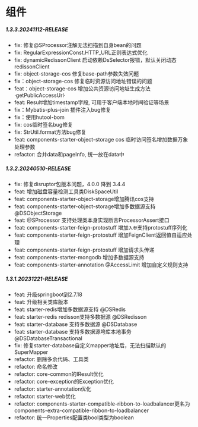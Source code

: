 # 组件

##### 1.3.3.20241112-RELEASE

* fix: 修复@SProcessor注解无法扫描到自身bean的问题
* fix: RegularExpressionConst.HTTP_URL正则表达式优化
* fix: dynamicRedissonClient 启动依赖DsSelector报错，默认关闭动态redissonClient
* fix: object-storage-cos 修复base-path参数失效问题
* fix：object-storage-cos 修复临时资源访问地址错误的问题
* feat：object-storage-cos 增加公共资源访问地址生成方法·getPublicAccessUrl·
* feat: Result增加timestamp字段, 可用于客户端本地时间验证等场景
* fix：Mybatis-plus-join 插件注入bug修复
* fix：使用hutool-bom
* fix: cos临时签名bug修复
* fix: StrUtil.format方法bug修复
* feat: components-starter-object-storage cos 临时访问签名增加数据万象处理参数
* refactor: 合并data和pageInfo, 统一放在data中

##### 1.3.2.20240510-RELEASE

* fix: 修复disruptor包版本问题，4.0.0 降到 3.4.4
* feat: 增加磁盘容量检测工具类DiskSpaceUtil
* feat: components-starter-object-storage增加腾讯cos支持
* feat: components-starter-object-storage增加多数据源支持 @DSObjectStorage
* feat: @SProcessor 支持处理类本身实现断言ProcessorAssert接口
* feat: components-starter-feign-protostuff 增加`入参`支持protostuff序列化
* feat: components-starter-feign-protostuff 增加FeignClient返回值自适应处理
* feat: components-starter-feign-protostuff 增加请求头传递
* feat: components-starter-mongodb 增加多数据源支持
* feat: components-starter-annotation @AccessLimit 增加自定义规则支持

##### 1.3.1.20231221-RELEASE

* feat: 升级springboot到2.7.18
* feat: 升级相关类库版本
* feat: starter-redis增加多数据源支持 @DSRedis
* feat: starter-redis redisson支持多数据源 @DSRedisson
* feat: starter-database 支持多数据源 @DSDatabase
* feat: starter-database 支持多数据源垮库本地事务 @DSDatabaseTransactional
* fix: 修复starter-database自定义mapper地址后，无法扫描默认的SuperMapper
* refactor: 删除多余代码、工具类
* refactor: 命名修改
* refactor: core-common的IResult优化
* refactor: core-exception的Exception优化
* refactor: starter-annotation优化
* refactor: starter-web优化
* refactor: components-starter-compatible-ribbon-to-loadbalancer更名为components-extra-compatible-ribbon-to-loadbalancer
* refactor: 统一Properties配置类bool类型为boolean


